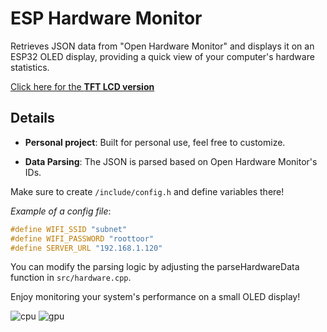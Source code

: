 # ESP Hardware Monitor
Retrieves JSON data from "Open Hardware Monitor" and displays it on an ESP32 OLED display, providing a quick view of your computer's hardware statistics.

[Click here for the **TFT LCD version**](https://github.com/YonLiud/ESP-Hardware-Monitor/tree/LCD-Version)

## Details
* **Personal project**: Built for personal use, feel free to customize.

* **Data Parsing**: The JSON is parsed based on Open Hardware Monitor's IDs.

Make sure to create `/include/config.h` and define variables there!

*Example of a config file*:
```cpp
#define WIFI_SSID "subnet"
#define WIFI_PASSWORD "roottoor"
#define SERVER_URL "192.168.1.120"
```

You can modify the parsing logic by adjusting the parseHardwareData function in ```src/hardware.cpp```.

Enjoy monitoring your system's performance on a small OLED display!

![cpu](https://github.com/user-attachments/assets/346e475e-fa51-4349-9cb7-6f3c69c9e806)
![gpu](https://github.com/user-attachments/assets/ae3afe98-a2fe-4da6-aeff-3d714a322d1f)

